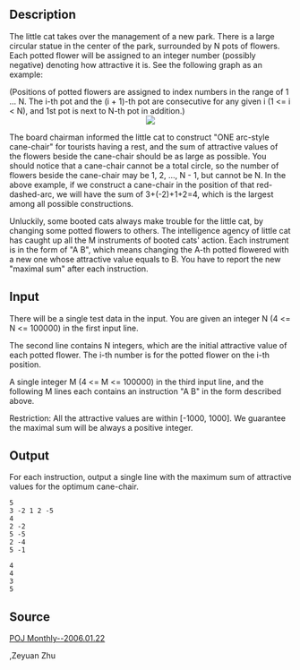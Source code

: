 <h2>Description</h2><p>The little cat takes over the management of a new park. There is a large circular statue in the center of the park, surrounded by N pots of flowers. Each potted flower will be assigned to an integer number (possibly negative) denoting how attractive it is. See the following graph as an example:
</p>
(Positions of potted flowers are assigned to index numbers in the range of 1 ... N. The i-th pot and the (i + 1)-th pot are consecutive for any given i (1 &lt;= i &lt; N), and 1st pot is next to N-th pot in addition.)

<center><img src="images/2750_1.png"></center><p>
</p> 
The board chairman informed the little cat to construct "ONE arc-style cane-chair" for tourists having a rest, and the sum of attractive values of the flowers beside the cane-chair should be as large as possible. You should notice that a cane-chair cannot be a total circle, so the number of flowers beside the cane-chair may be 1, 2, ..., N - 1, but cannot be N. In the above example, if we construct a cane-chair in the position of that red-dashed-arc, we will have the sum of 3+(-2)+1+2=4, which is the largest among all possible constructions.

Unluckily, some booted cats always make trouble for the little cat, by changing some potted flowers to others. The intelligence agency of little cat has caught up all the M instruments of booted cats' action. Each instrument is in the form of "A B", which means changing the A-th potted flowered with a new one whose attractive value equals to B. You have to report the new "maximal sum" after each instruction.
<h2>Input</h2><p>There will be a single test data in the input. You are given an integer N (4 &lt;= N &lt;= 100000) in the first input line. 
</p>
The second line contains N integers, which are the initial attractive value of each potted flower. The i-th number is for the potted flower on the i-th position.

A single integer M (4 &lt;= M &lt;= 100000) in the third input line, and the following M lines each contains an instruction "A B" in the form described above.

Restriction: All the attractive values are within [-1000, 1000]. We guarantee the maximal sum will be always a positive integer.
<h2>Output</h2><p>For each instruction, output a single line with the maximum sum of attractive values for the optimum cane-chair.</p><pre><code class="language-input1">5
3 -2 1 2 -5
4
2 -2
5 -5
2 -4
5 -1
</code></pre><pre><code class="language-output1">4
4
3
5
</code></pre><h2>Source</h2><a href="searchproblem?field=source&amp;key=POJ+Monthly--2006.01.22">POJ Monthly--2006.01.22</a><p>,Zeyuan Zhu</p>